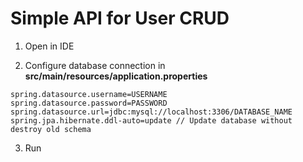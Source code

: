 # Simple API for User CRUD

 
1. Open in IDE

2. Configure database connection in **src/main/resources/application.properties**

```
spring.datasource.username=USERNAME
spring.datasource.password=PASSWORD
spring.datasource.url=jdbc:mysql://localhost:3306/DATABASE_NAME
spring.jpa.hibernate.ddl-auto=update // Update database without destroy old schema
```

3. Run
